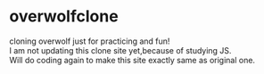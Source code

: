 # overwolfclone
cloning overwolf just for practicing and fun!<br>
I am not updating this clone site yet,because of studying JS.<br>
Will do coding again to make this site exactly same as original one.
